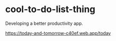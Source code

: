# cool-to-do-list-thing

Developing a better productivity app. 

https://today-and-tomorrow-c40ef.web.app/today
